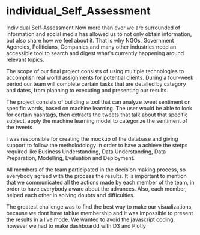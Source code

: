 # individual_Self_Assessment
Individual Self-Assessment
Now more than ever we are surrounded of information and social media has allowed us to not only obtain information, but also share how we feel about it. That is why NGOs, Government Agencies, Politicians, Companies and many other industries need an accessible tool to search and digest what's currently happening around relevant topics.

The scope of our final project consists of using multiple technologies to accomplish real world assignments for potential clients. During a four-week period our team will complete certain tasks that are detailed by category and dates, from planning to executing and presenting our results.

The project consists of building a tool that can analyze tweet sentiment on specific words, based on machine learning. The user would be able to look for certain hashtags, then extracts the tweets that talk about that specific subject, apply the machine learning model to categorize the sentiment of the tweets

I was responsible for creating the mockup of the database and giving support to follow the metholodology in order to have a achieve the stetps required like Business Understanding, Data Understanding, Data Preparation, Modelling, Evaluation and Deployment.

All members of the team participated in the decision making process, so everybody agreed with the process the results. It is important to mention that we communicated all the actions made by each member of the team, in order to have everybody aware about the advances. Also, each member, helped each other in solving doubts and difficulties.  

The greatest challenge was to find the best way to make our visualizations, because we dont have tablue membership and it was impossible to present the results in a live mode. We wanted to avoid the javascript coding, however we had to make dashboardd with D3 and Plotly

